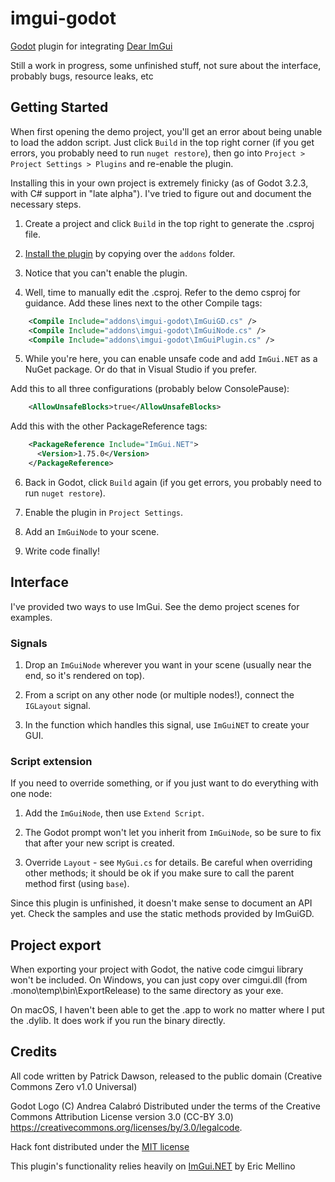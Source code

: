 # imgui-godot
[Godot](https://github.com/godotengine/godot) plugin for integrating [Dear ImGui](https://github.com/ocornut/imgui)

Still a work in progress, some unfinished stuff, not sure about the interface, probably bugs, resource leaks, etc

## Getting Started

When first opening the demo project, you'll get an error about being unable to load the addon script.
Just click `Build` in the top right corner (if you get errors, you probably need to run `nuget restore`),
then go into `Project > Project Settings > Plugins` and re-enable the plugin.

Installing this in your own project is extremely finicky (as of Godot 3.2.3, with C# support in "late alpha").
I've tried to figure out and document the necessary steps.

1. Create a project and click `Build` in the top right to generate the .csproj file.

2. [Install the plugin](https://docs.godotengine.org/en/stable/tutorials/plugins/editor/installing_plugins.html) by copying over the `addons` folder.

3. Notice that you can't enable the plugin.

4. Well, time to manually edit the .csproj. Refer to the demo csproj for guidance. Add these lines next to the other Compile tags:
```xml
    <Compile Include="addons\imgui-godot\ImGuiGD.cs" />
    <Compile Include="addons\imgui-godot\ImGuiNode.cs" />
    <Compile Include="addons\imgui-godot\ImGuiPlugin.cs" />
```

5. While you're here, you can enable unsafe code and add `ImGui.NET` as a NuGet package. Or do that in Visual Studio if you prefer.

Add this to all three configurations (probably below ConsolePause):
```xml
    <AllowUnsafeBlocks>true</AllowUnsafeBlocks>
```

Add this with the other PackageReference tags:

```xml
    <PackageReference Include="ImGui.NET">
      <Version>1.75.0</Version>
    </PackageReference>
```

6. Back in Godot, click `Build` again (if you get errors, you probably need to run `nuget restore`).

7. Enable the plugin in `Project Settings`.

8. Add an `ImGuiNode` to your scene.

9. Write code finally!

## Interface

I've provided two ways to use ImGui. See the demo project scenes for examples.

### Signals

1. Drop an `ImGuiNode` wherever you want in your scene (usually near the end, so it's rendered on top).

2. From a script on any other node (or multiple nodes!), connect the `IGLayout` signal.

3. In the function which handles this signal, use `ImGuiNET` to create your GUI.

### Script extension

If you need to override something, or if you just want to do everything with one node:

1. Add the `ImGuiNode`, then use `Extend Script`.

2. The Godot prompt won't let you inherit from `ImGuiNode`, so be sure to fix that after your new script is created.

3. Override `Layout` - see `MyGui.cs` for details. Be careful when overriding other methods; it should be
ok if you make sure to call the parent method first (using `base`).

Since this plugin is unfinished, it doesn't make sense to document an API yet. Check the samples and use the static methods provided by ImGuiGD.

## Project export

When exporting your project with Godot, the native code cimgui library won't be included.
On Windows, you can just copy over cimgui.dll (from .mono\temp\bin\ExportRelease) to the same directory as your exe.

On macOS, I haven't been able to get the .app to work no matter where I put the .dylib. It does work if you run the binary directly.

## Credits

All code written by Patrick Dawson, released to the public domain (Creative Commons Zero v1.0 Universal)

Godot Logo (C) Andrea Calabró Distributed under the terms of the Creative Commons Attribution License version 3.0 (CC-BY 3.0) https://creativecommons.org/licenses/by/3.0/legalcode.

Hack font distributed under the [MIT license](https://github.com/source-foundry/Hack/blob/master/LICENSE.md)

This plugin's functionality relies heavily on [ImGui.NET](https://github.com/mellinoe/ImGui.NET) by Eric Mellino
